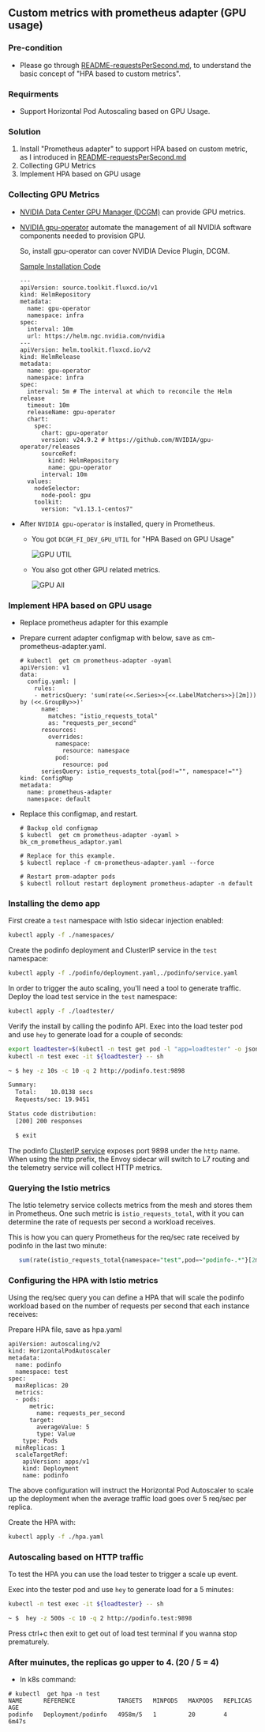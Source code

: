 ## Custom metrics with prometheus adapter (GPU usage)

### Pre-condition 
- Please go through [README-requestsPerSecond.md](https://github.com/johnzheng1975/kcd_beijing2025/blob/main/hpa_requests_gpu/README-requestsPerSecond.md), to understand the basic concept of "HPA based to custom metrics".

### Requirments
- Support Horizontal Pod Autoscaling based on GPU Usage.

### Solution
1. Install "Prometheus adapter" to support HPA based on custom metric, as I introduced in [README-requestsPerSecond.md](https://github.com/johnzheng1975/kcd_beijing2025/blob/main/hpa_requests_gpu/README-requestsPerSecond.md)
2. Collecting GPU Metrics
3. Implement HPA based on GPU usage


### Collecting GPU Metrics

- [NVIDIA Data Center GPU Manager (DCGM)](https://developer.nvidia.com/blog/monitoring-gpus-in-kubernetes-with-dcgm/) can provide GPU metrics.

- [NVIDIA gpu-operator](https://github.com/NVIDIA/gpu-operator) automate the management of all NVIDIA software components needed to provision GPU.

   So, install gpu-operator can cover NVIDIA Device Plugin, DCGM.

   [Sample Installation Code](https://github.com/johnzheng1975/kcd_beijing2025/blob/main/flux_samples/gpu-operator_installation.yaml)
   ```
   ---
   apiVersion: source.toolkit.fluxcd.io/v1
   kind: HelmRepository
   metadata:
     name: gpu-operator
     namespace: infra
   spec:
     interval: 10m
     url: https://helm.ngc.nvidia.com/nvidia
   ---
   apiVersion: helm.toolkit.fluxcd.io/v2
   kind: HelmRelease
   metadata:
     name: gpu-operator
     namespace: infra
   spec:
     interval: 5m # The interval at which to reconcile the Helm release
     timeout: 10m
     releaseName: gpu-operator
     chart:
       spec:
         chart: gpu-operator
         version: v24.9.2 # https://github.com/NVIDIA/gpu-operator/releases
         sourceRef:
           kind: HelmRepository
           name: gpu-operator
         interval: 10m
     values:
       nodeSelector:      
         node-pool: gpu
       toolkit:
         version: "v1.13.1-centos7"
   ```

- After `NVIDIA gpu-operator` is installed, query in Prometheus.
   - You got `DCGM_FI_DEV_GPU_UTIL` for "HPA Based on GPU Usage"
   
     ![GPU UTIL](https://github.com/johnzheng1975/kcd_beijing2025/blob/main/hpa_requests_gpu/diagrams/gpu-metrics-prometheus-gpuUtil.png)

   - You also got other GPU related metrics.
   
     ![GPU All](https://github.com/johnzheng1975/kcd_beijing2025/blob/main/hpa_requests_gpu/diagrams/gpu-metrics-prometheus-all.png)

### Implement HPA based on GPU usage
- Replace prometheus adapter for this example
- Prepare current adapter configmap with below, save as cm-prometheus-adapter.yaml.
  ```
  # kubectl  get cm prometheus-adapter -oyaml
  apiVersion: v1
  data:
    config.yaml: |
      rules:
      - metricsQuery: 'sum(rate(<<.Series>>{<<.LabelMatchers>>}[2m])) by (<<.GroupBy>>)'
        name:
          matches: "istio_requests_total"
          as: "requests_per_second"
        resources:
          overrides:
            namespace:
              resource: namespace
            pod:
              resource: pod
        seriesQuery: istio_requests_total{pod!="", namespace!=""}
  kind: ConfigMap
  metadata:
    name: prometheus-adapter
    namespace: default
  ```

- Replace this configmap, and restart.
  ```
  # Backup old configmap
  $ kubectl  get cm prometheus-adapter -oyaml > bk_cm_prometheus_adaptor.yaml
  
  # Replace for this example.
  $ kubectl replace -f cm-prometheus-adapter.yaml --force  

  # Restart prom-adapter pods
  $ kubectl rollout restart deployment prometheus-adapter -n default
  ```


### Installing the demo app
 
First create a `test` namespace with Istio sidecar injection enabled:

```bash
kubectl apply -f ./namespaces/
```

Create the podinfo deployment and ClusterIP service in the `test` namespace:

```bash
kubectl apply -f ./podinfo/deployment.yaml,./podinfo/service.yaml
```

In order to trigger the auto scaling, you'll need a tool to generate traffic.
Deploy the load test service in the `test` namespace:

```bash
kubectl apply -f ./loadtester/
```

Verify the install by calling the podinfo API.
Exec into the load tester pod and use `hey` to generate load for a couple of seconds:

```bash
export loadtester=$(kubectl -n test get pod -l "app=loadtester" -o jsonpath='{.items[0].metadata.name}')
kubectl -n test exec -it ${loadtester} -- sh

~ $ hey -z 10s -c 10 -q 2 http://podinfo.test:9898

Summary:
  Total:	10.0138 secs
  Requests/sec:	19.9451

Status code distribution:
  [200]	200 responses

  $ exit
```

The podinfo [ClusterIP service](https://github.com/johnzheng1975/kcd_beijing2025/blob/main/hpa_requests_gpu/podinfo/service.yaml)
exposes port 9898 under the `http` name. When using the http prefix, the Envoy sidecar will
switch to L7 routing and the telemetry service will collect HTTP metrics.

### Querying the Istio metrics

The Istio telemetry service collects metrics from the mesh and stores them in Prometheus. One such metric is
`istio_requests_total`, with it you can determine the rate of requests per second a workload receives.

This is how you can query Prometheus for the req/sec rate received by podinfo in the last two minute:

```sql
   sum(rate(istio_requests_total{namespace="test",pod=~"podinfo-.*"}[2m])) by (namespace, pod)
```


### Configuring the HPA with Istio metrics

Using the req/sec query you can define a HPA that will scale the podinfo workload based on the number of requests
per second that each instance receives:

Prepare HPA file, save as hpa.yaml
```
apiVersion: autoscaling/v2
kind: HorizontalPodAutoscaler
metadata:
  name: podinfo
  namespace: test
spec:
  maxReplicas: 20
  metrics:
  - pods:
      metric:
        name: requests_per_second 
      target:
        averageValue: 5
        type: Value
    type: Pods
  minReplicas: 1
  scaleTargetRef:
    apiVersion: apps/v1
    kind: Deployment
    name: podinfo
```
 

The above configuration will instruct the Horizontal Pod Autoscaler to scale up the deployment when the average traffic
load goes over 5 req/sec per replica.

Create the HPA with:

```bash
kubectl apply -f ./hpa.yaml
```


### Autoscaling based on HTTP traffic

To test the HPA you can use the load tester to trigger a scale up event.

Exec into the tester pod and use `hey` to generate load for a 5 minutes:

```bash
kubectl -n test exec -it ${loadtester} -- sh

~ $  hey -z 500s -c 10 -q 2 http://podinfo.test:9898
```
Press ctrl+c then exit to get out of load test terminal if you wanna stop prematurely.
 

### After muinutes, the replicas go upper to 4.  (20 / 5 = 4)
- In k8s command:
```
# kubectl  get hpa -n test
NAME      REFERENCE            TARGETS   MINPODS   MAXPODS   REPLICAS   AGE
podinfo   Deployment/podinfo   4958m/5   1         20        4          6m47s
```
 
 
